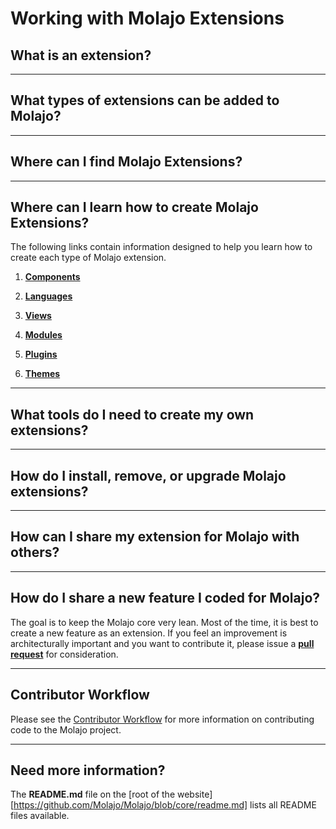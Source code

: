 # Working with Molajo Extensions #

## What is an extension? ##

---

## What types of extensions can be added to Molajo? ##

---

## Where can I find Molajo Extensions? ##

---

## Where can I learn how to create Molajo Extensions? ##

The following links contain information designed to help you learn how to create each type of Molajo extension.

1. [**Components**](https://github.com/Molajo/Molajo/blob/core/extensions/components/README.md)

2. [**Languages**](https://github.com/Molajo/Molajo/blob/core/extensions/languages/README.md)

3. [**Views**](https://github.com/Molajo/Molajo/blob/core/extensions/views/README.md)

4. [**Modules**](https://github.com/Molajo/Molajo/blob/core/extensions/modules/README.md)

5. [**Plugins**](https://github.com/Molajo/Molajo/blob/core/extensions/plugins/README.md)

6. [**Themes**](https://github.com/Molajo/Molajo/blob/core/extensions/themes/README.md)

---

## What tools do I need to create my own extensions? ##

---

## How do I install, remove, or upgrade Molajo extensions? ##

---

## How can I share my extension for Molajo with others? ##

---

## How do I share a new feature I coded for Molajo? ##

The goal is to keep the Molajo core very lean. Most of the time, it is best to create a new feature as an extension. If you feel an improvement is architecturally important and you want to contribute it, please issue a [**pull request**](https://github.com/Molajo/Molajo/pulls) for consideration.

---

## Contributor Workflow ##

Please see the [Contributor Workflow](https://github.com/Molajo/Molajo/wiki/Contributor-Workflow) for more information on contributing code to the Molajo project.

---

## Need more information? ##

The **README.md** file on the [root of the website][https://github.com/Molajo/Molajo/blob/core/readme.md] lists all README files available.
